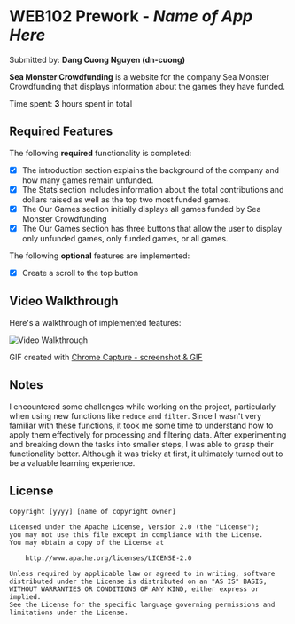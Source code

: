 # WEB102 Prework - *Name of App Here*

Submitted by: **Dang Cuong Nguyen (dn-cuong)**

**Sea Monster Crowdfunding** is a website for the company Sea Monster Crowdfunding that displays information about the games they have funded.

Time spent: **3** hours spent in total

## Required Features

The following **required** functionality is completed:

* [X] The introduction section explains the background of the company and how many games remain unfunded.
* [X] The Stats section includes information about the total contributions and dollars raised as well as the top two most funded games.
* [X] The Our Games section initially displays all games funded by Sea Monster Crowdfunding
* [X] The Our Games section has three buttons that allow the user to display only unfunded games, only funded games, or all games.

The following **optional** features are implemented:

* [X] Create a scroll to the top button

## Video Walkthrough

Here's a walkthrough of implemented features:

<img src="./assets/demo.gif" title='Video Walkthrough' width='' alt='Video Walkthrough' />

<!-- Replace this with whatever GIF tool you used! -->
GIF created with [Chrome Capture - screenshot & GIF](https://chromewebstore.google.com/detail/chrome-capture-screenshot/ggaabchcecdbomdcnbahdfddfikjmphe)
<!-- Recommended tools:
[Kap](https://getkap.co/) for macOS
[ScreenToGif](https://www.screentogif.com/) for Windows
[peek](https://github.com/phw/peek) for Linux. -->

## Notes

I encountered some challenges while working on the project, particularly when using new functions like `reduce` and `filter`. Since I wasn't very familiar with these functions, it took me some time to understand how to apply them effectively for processing and filtering data. After experimenting and breaking down the tasks into smaller steps, I was able to grasp their functionality better. Although it was tricky at first, it ultimately turned out to be a valuable learning experience.

## License

    Copyright [yyyy] [name of copyright owner]

    Licensed under the Apache License, Version 2.0 (the "License");
    you may not use this file except in compliance with the License.
    You may obtain a copy of the License at

        http://www.apache.org/licenses/LICENSE-2.0

    Unless required by applicable law or agreed to in writing, software
    distributed under the License is distributed on an "AS IS" BASIS,
    WITHOUT WARRANTIES OR CONDITIONS OF ANY KIND, either express or implied.
    See the License for the specific language governing permissions and
    limitations under the License.
